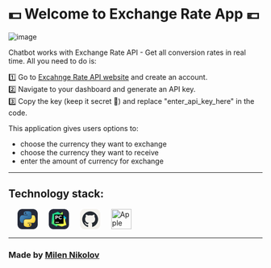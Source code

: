 # 💵 Welcome to Exchange Rate App 💶
![image](https://github.com/user-attachments/assets/e8dd8e2f-4651-44c4-9b13-de07734d4739)

Chatbot works with Exchange Rate API - Get all conversion rates in real time. All you need to do is:

1️⃣ Go to [Excahnge Rate API website]([https://groq.com](https://www.exchangerate-api.com)) and create an account.  
2️⃣ Navigate to your dashboard and generate an API key.  
3️⃣ Copy the key (keep it secret 🤫) and replace "enter_api_key_here" in the code.

This application gives users options to:
* choose the currency they want to exchange
* choose the currency they want to receive
* enter the amount of currency for exchange
---

## Technology stack:
<p align="left">
  &emsp;
    <a href="#"><img alt="Python" src="https://github.com/tandpfun/skill-icons/blob/main/icons/Python-Dark.svg" width="40" height ="40"></a>
  &emsp;
    <a href="#"><img src="https://github.com/tandpfun/skill-icons/blob/main/icons/PyCharm-Dark.svg" width="40" height="40" /></a>
  &emsp;
    <a href="#"><img alt="GitHub" src="https://github.com/tandpfun/skill-icons/blob/main/icons/Github-Light.svg" title="GitHub" **alt="GitHub" width="40" height="40" ></a>
  &emsp;
    <a href="#"><img src="https://github.com/tandpfun/skill-icons/blob/main/icons/Apple-Light.svg" title="Apple" **alt="Apple" width="40" height="40" /></a>
</p>


---
### Made by [Milen Nikolov](https://www.linkedin.com/in/milen-nikolov-62455034b/)
